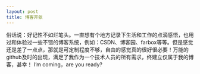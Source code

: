 ```yaml
---
layout: post
title: 博客开张
---
```


  俗话说：好记性不如烂笔头。一直想有个地方记录下生活和工作的点滴感悟，也用过和体验过一些不错的博客系统，例如：CSDN、博客园、farbox等等。但是感觉还是差了一点点，那就是可定制程度不够，自由的感觉真的很好很必要！万能的github及时的出现，满足了我作为一个技术人员的所有需求，终建立仅属于我的博客，甚幸！
  I’m coming，are you ready?
